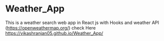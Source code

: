 # Weather_App
This is a weather search web app in React js with Hooks and weather API (https://openweathermap.org/) 
check Here  https://vikashranjan05.github.io/Weather_App/
